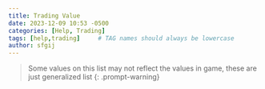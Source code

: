 ```yaml
---
title: Trading Value
date: 2023-12-09 10:53 -0500
categories: [Help, Trading]
tags: [help,trading]     # TAG names should always be lowercase
author: sfgij
---
```

>Some values on this list may not reflect the values in game, these are just generalized list
{: .prompt-warning}
